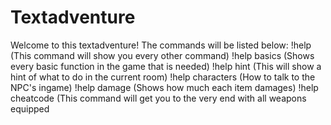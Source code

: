 # Textadventure
Welcome to this textadventure!
The commands will be listed below:
!help (This command will show you every other command)
!help basics (Shows every basic function in the game that is needed)
!help hint (This will show a hint of what to do in the current room)
!help characters (How to talk to the NPC's ingame)
!help damage (Shows how much each item damages)
!help cheatcode (This command will get you to the very end with all weapons equipped

